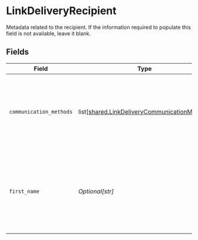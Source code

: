 # LinkDeliveryRecipient

Metadata related to the recipient. If the information required to populate this field is not available, leave it blank.


## Fields

| Field                                                                                                                                                    | Type                                                                                                                                                     | Required                                                                                                                                                 | Description                                                                                                                                              |
| -------------------------------------------------------------------------------------------------------------------------------------------------------- | -------------------------------------------------------------------------------------------------------------------------------------------------------- | -------------------------------------------------------------------------------------------------------------------------------------------------------- | -------------------------------------------------------------------------------------------------------------------------------------------------------- |
| `communication_methods`                                                                                                                                  | list[[shared.LinkDeliveryCommunicationMethod](undefined/models/shared/linkdeliverycommunicationmethod.md)]                                               | :heavy_minus_sign:                                                                                                                                       | The list of communication methods to send the Hosted Link session URL to. If delivery is not required, leave this field blank.                           |
| `first_name`                                                                                                                                             | *Optional[str]*                                                                                                                                          | :heavy_minus_sign:                                                                                                                                       | First name of the recipient. Will be used in the body of the email / text (if configured). If this information is not available, leave this field blank. |